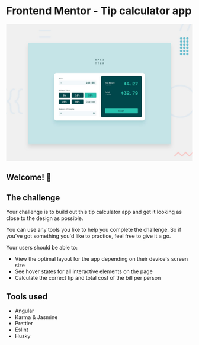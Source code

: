 # Frontend Mentor - Tip calculator app

![Design preview for the Tip calculator app coding challenge](design/desktop-preview.jpg)

## Welcome! 👋

## The challenge

Your challenge is to build out this tip calculator app and get it looking as close to the design as possible.

You can use any tools you like to help you complete the challenge. So if you've got something you'd like to practice, feel free to give it a go.

Your users should be able to:

- View the optimal layout for the app depending on their device's screen size
- See hover states for all interactive elements on the page
- Calculate the correct tip and total cost of the bill per person

## Tools used
- Angular
- Karma & Jasmine
- Prettier
- Eslint
- Husky
